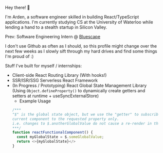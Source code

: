 Hey there! 👋

I'm Arden, a software engineer skilled in building React/TypeScript applications. I'm currently studying CS at the University of Waterloo while lending a hand to a stealth startup in Silicon Valley.

Prev: Software Engineering Intern @ [Bluescape](https://www.bluescape.com/)

I don't use Github as often as I should, so this profile might change over the next few weeks as I slowly sift through my hard drives and find some things I'm proud of :)

Stuff I've built for myself / internships:
- Client-side React Routing Library (With hooks!)
- SSR/ISR/SSG Serverless React Framework
- (In Progress / Prototyping) React Global State Management Library (Using `Object.defineProperty()` to dynamically create getters and setters at runtime + useSyncExternalStore)
  - Example Usage
  ```ts
  /***
  "$" is the global state object, but we use the "getter" to subscribe the
  current component to the requested property only.
  i.e. changes to $.anotherGlobalValue do not cause a re-render in this component.
  ***/
  function reactFunctionalComponent() {
    const myGlobalState = $.someGlobalValue;
    return <>{myGlobalState}</>
  }
  ```


<!--**Arden-Zeng/Arden-Zeng** is a ✨ _special_ ✨ repository because its `README.md` (this file) appears on your GitHub profile.-->
